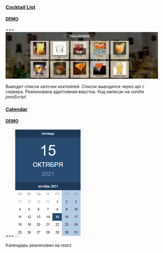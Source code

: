 ### [Cocktail List](https://github.com/Alexplus77/cocktailList) 
#### [DEMO](https://alexplus77.github.io/cocktailList/) 
===
![alt cocktailList](./image/cocktaillist.png)

Выводит список каточек коктейлей. Список выводится через api с сервера.
Реализована адаптивная верстка. Код написан на *_vanilla javaScript_*.

### [Calendar](https://github.com/Alexplus77/calendar-react)  
#### [DEMO](https://alexplus77.github.io/calendar-react/)
===
![alt calendar](./image/calendar.png)

Календарь реализован на *_react_*.